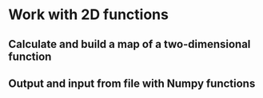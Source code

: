 # Work with 2D functions

## Calculate and build a map of a two-dimensional function


## Output and input from file with Numpy functions

